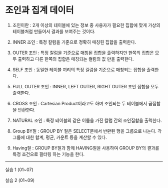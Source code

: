 # 조인과 집계 데이터

1. 조인이란 : 2개 이상의 테이블에 있는 정보 중 사용자가 필요한 집합에 맞게 가상의 테이블처럼 만들어서 결과를 보여주는 것이다.

2. INNER 조인 : 특정 칼럼을 기준으로 정확히 매칭된 집합을 출력한다.

3. OUTER 조인 : 특정 칼럼을 기준으로 매칭된 집합을 출력하지만 한쪽의 집합은 모두 출력하고 다른 한쪽의 집합은 매칭되는 컬럼의 값 만을 출력한다.

4. SELF 조인 : 동일한 테이블 끼리의 특정 컬럼을 기준으로 매칭되는 집합을 출력한다.

5. FULL OUTER 조인 : INNER, LEFT OUTER, RIGHT OUTER 조인 집합을 모두 출력한다.

6. CROSS 조인 : Cartesian Product이라고도 하며 조인되는 두 테이블에서 곱집합을 반환한다.

7. NATURAL 조인 : 특정 테이블의 같은 이름을 가진 칼럼 간의 조인집합을 출력한다.

8. Group BY절 : GROUP BY 절은 SELECT문에서 반환된 행을 그룹으로 나눈다. 각 그룹에 대한 합계, 평균, 카운트 등을 계산할 수 있다.

9. Having절 : GROUP BY절과 함께 HAVING절을 사용하여 GROUP BY의 결과를 특정 조건으로 필터링 하는 기능을 한다.

----------------------------------------------------------------------------------------
실습 1 (01~07)

실습 2 (01~09)
